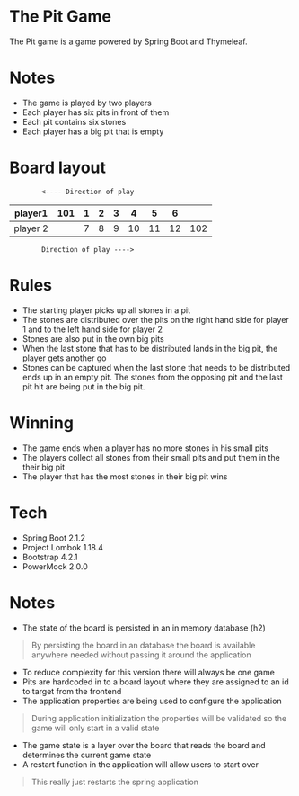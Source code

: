 # The Pit Game

The Pit game is a game powered by Spring Boot and Thymeleaf.

# Notes
- The game is played by two players
- Each player has six pits in front of them
- Each pit contains six stones
- Each player has a big pit that is empty

# Board layout
            <---- Direction of play
player1 | 101 | 1 | 2 | 3 | 4 | 5 | 6 | |
--- | --- | --- | --- | --- |--- |--- |--- |--- |
player 2 || 7 | 8 | 9 | 10 | 11 | 12 | 102|
            Direction of play ---->
# Rules
- The starting player picks up all stones in a pit
- The stones are distributed over the pits on the right hand side for player 1 and to the left hand side for player 2
- Stones are also put in the own big pits
- When the last stone that has to be distributed lands in the big pit, the player gets another go
- Stones can be captured when the last stone that needs to be distributed ends up in an empty pit. The stones from the opposing pit and the last pit hit are being put in the big pit.

# Winning
- The game ends when a player has no more stones in his small pits
- The players collect all stones from their small pits and put them in the their big pit
- The player that has the most stones in their big pit wins

# Tech
- Spring Boot 2.1.2
- Project Lombok 1.18.4
- Bootstrap 4.2.1
- PowerMock 2.0.0

# Notes
- The state of the board is persisted in an in memory database (h2)
> By persisting the board in an database the board is available anywhere needed without passing it around the application
- To reduce complexity for this version there will always be one game
- Pits are hardcoded in to a board layout where they are assigned to an id to target from the frontend
- The application properties are being used to configure the application
> During application initialization the properties will be validated so the game will only start in a valid state
- The game state is a layer over the board that reads the board and determines the current game state
- A restart function in the application will allow users to start over
> This really just restarts the spring application
